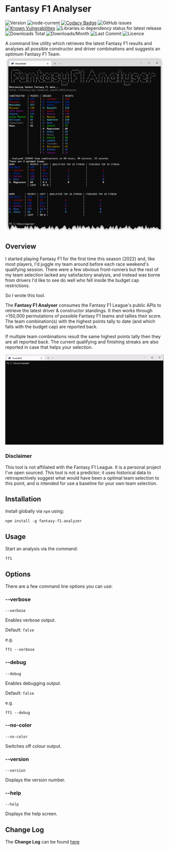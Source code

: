 # Fantasy F1 Analyser

![Version](https://img.shields.io/npm/v/fantasy-f1-analyzer?style=plastic)
![node-current](https://img.shields.io/node/v/fantasy-f1-analyzer?style=plastic)
[![Codacy Badge](https://app.codacy.com/project/badge/Grade/99616f4abbc54e6fb78e888471814080)](https://www.codacy.com/gh/markSmurphy/fantasy-f1-analyzer/dashboard?utm_source=github.com&amp;utm_medium=referral&amp;utm_content=markSmurphy/fantasy-f1-analyzer&amp;utm_campaign=Badge_Grade)
![GitHub issues](https://img.shields.io/github/issues/markSmurphy/fantasy-f1-analyzer?style=plastic)
[![Known Vulnerabilities](https://snyk.io/test/github/markSmurphy/fantasy-f1-analyzer/badge.svg?targetFile=package.json)](https://snyk.io/test/github/markSmurphy/fantasy-f1-analyzer?targetFile=package.json)
![Libraries.io dependency status for latest release](https://img.shields.io/librariesio/release/npm/fantasy-f1-analyzer?style=plastic)
![Downloads Total](https://badgen.net/npm/dt/fantasy-f1-analyzer)
![Downloads/Month](https://img.shields.io/npm/dm/fantasy-f1-analyzer.svg?style=plastic)
![Last Commit](https://badgen.net/github/last-commit/markSmurphy/fantasy-f1-analyzer)
![Licence](https://img.shields.io/npm/l/fantasy-f1-analyzer.svg?style=plastic)

A command line utility which retrieves the latest Fantasy F1 results and analyses all possible constructor and driver combinations and suggests an optimum Fantasy F1 Team.
![FF1 Analyser](./images/results.png)

## Overview

I started playing Fantasy F1 for the first time this season (2022) and, like most players, I'd juggle my team around before each race weekend's qualifying session. There were a few obvious front-runners but the rest of my team selection lacked any satisfactory analysis, and instead was borne from drivers I'd like to see do well who fell inside the budget cap restrictions.

So I wrote this tool.

The **Fantasy F1 Analyser** consumes the Fantasy F1 League's public APIs to retrieve the latest driver & constructor standings. It then works through >150,000 permutations of possible Fantasy F1 teams and tallies their score. The team combination(s) with the highest points tally to date (and which falls with the budget cap) are reported back.

If multiple team combinations result the same highest points tally then they are all reported back. The current qualifying and finishing streaks are also reported in case that helps your selection.

![FF1 Analyser - Running](./images/analysing.gif)

### Disclaimer

This tool is not affiliated with the Fantasy F1 League. It is a personal project I've open sourced.
This tool is not a predictor; it uses historical data to retrospectively suggest what would have been a optimal team selection to this point, and is intended for use a baseline for your own team selection.

## Installation

Install globally via `npm` using:

```shell
npm install -g fantasy-f1-analyzer
```

## Usage

Start an analysis via the command:

```shell
ff1
```

## Options

There are a few command line options you can use:

### --verbose

`--verbose`

Enables verbose output.

Default: `false`

e.g.

```shell
ff1 --verbose
```

### --debug

`--debug`

Enables debugging output.

Default: `false`

e.g.

```shell
ff1 --debug
```

### --no-color

`--no-color`

Switches off colour output.

### --version

`--version`

Displays the version number.

### --help

`--help`

Displays the help screen.

## Change Log

The **Change Log** can be found [here](CHANGELOG.md)
